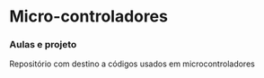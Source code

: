 # Micro-controladores
### Aulas e projeto

Repositório com destino a códigos usados em microcontroladores
